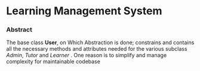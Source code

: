 # Learning Management System

### Abstract

The base class **User**, on Which Abstraction is done; constrains and contains all the necessary methods and attributes needed for the various subclass _Admin_, _Tutor_ and _Learner_ . One reason is to simplify and manage complexity for maintainable codebase
